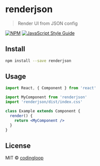 # renderjson

> Render UI from JSON config

[![NPM](https://img.shields.io/npm/v/renderjson.svg)](https://www.npmjs.com/package/renderjson) [![JavaScript Style Guide](https://img.shields.io/badge/code_style-standard-brightgreen.svg)](https://standardjs.com)

## Install

```bash
npm install --save renderjson
```

## Usage

```jsx
import React, { Component } from 'react'

import MyComponent from 'renderjson'
import 'renderjson/dist/index.css'

class Example extends Component {
  render() {
    return <MyComponent />
  }
}
```

## License

MIT © [codingloop](https://github.com/codingloop)

